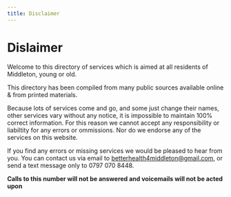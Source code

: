 ```yaml
---
title: Disclaimer
---
```


# Dislaimer

Welcome to this directory of services which is aimed at all
residents of Middleton, young or old.

This directory has been compiled from many 
public sources available online & from printed materials.

Because lots of services come and go, and some just change
their names, other services vary without any notice,
it is impossible to maintain 100% correct information.
For this reason we cannot accept any responsibility or 
liabiltity for any errors or ommissions. Nor do we endorse
any of the services on this website.

If you find any errors or missing services we would be pleased
to hear from you. You can contact us via email to
[betterhealth4middleton@gmail.com](mailto:betterhealth4middleton@gmail.com), or send a
text message only to 0797 070 8448.

**Calls to this number will not be answered and voicemails will
not be acted upon**
